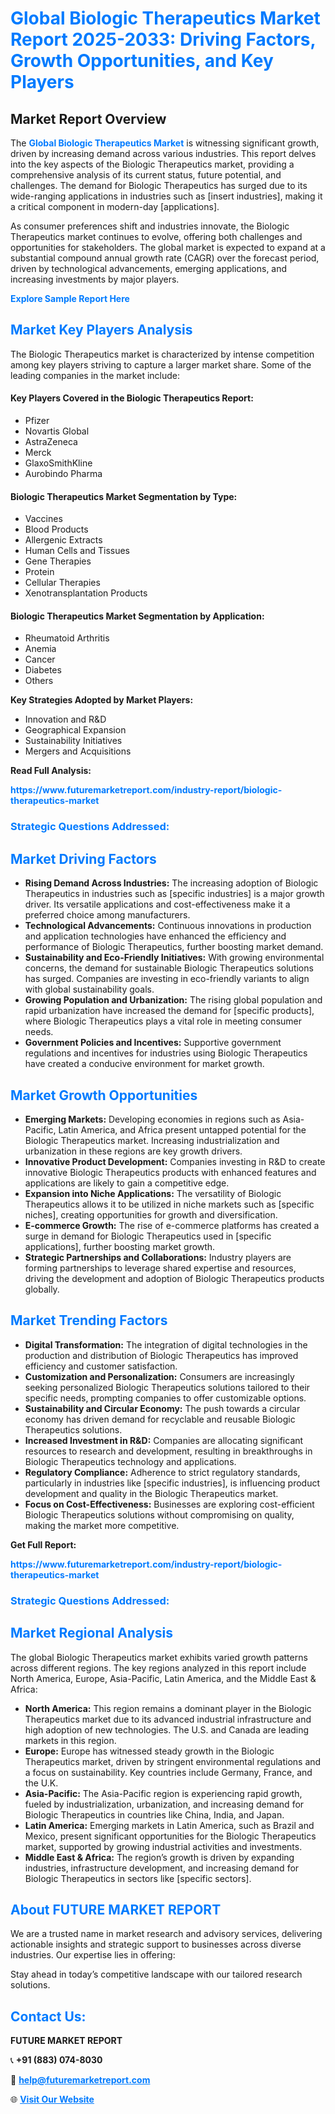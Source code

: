 <h1 style="color: #007BFF;">Global Biologic Therapeutics Market Report 2025-2033: Driving Factors, Growth Opportunities, and Key Players</h1>

<section id="overview">
<h2>Market Report Overview</h2>
<p>The <a href="https://www.futuremarketreport.com/industry-report/biologic-therapeutics-market" style="color: #007BFF; text-decoration: none;"><strong>Global Biologic Therapeutics Market</strong></a> is witnessing significant growth, driven by increasing demand across various industries. This report delves into the key aspects of the Biologic Therapeutics market, providing a comprehensive analysis of its current status, future potential, and challenges. The demand for Biologic Therapeutics has surged due to its wide-ranging applications in industries such as [insert industries], making it a critical component in modern-day [applications].</p>
<p>As consumer preferences shift and industries innovate, the Biologic Therapeutics market continues to evolve, offering both challenges and opportunities for stakeholders. The global market is expected to expand at a substantial compound annual growth rate (CAGR) over the forecast period, driven by technological advancements, emerging applications, and increasing investments by major players.</p>
</section>

<section id="overview">
<p><a href="https://www.futuremarketreport.com/request-sample/reportId=63997" style="color: #007BFF; text-decoration: none;"><strong>Explore Sample Report Here</strong></a></p>
</section>

<section id="key-players">
<h2 style="color: #007BFF;">Market Key Players Analysis</h2>
<p>The Biologic Therapeutics market is characterized by intense competition among key players striving to capture a larger market share. Some of the leading companies in the market include:</p>
<h4>Key Players Covered in the Biologic Therapeutics Report:</h4>
<ul><li>Pfizer</li><li>Novartis Global</li><li>AstraZeneca</li><li>Merck</li><li>GlaxoSmithKline</li><li>Aurobindo Pharma</li></ul>
<h4>Biologic Therapeutics Market Segmentation by Type:</h4>
<ul><li>Vaccines</li><li>Blood Products</li><li>Allergenic Extracts</li><li>Human Cells and Tissues</li><li>Gene Therapies</li><li>Protein</li><li>Cellular Therapies</li><li>Xenotransplantation Products</li></ul>

<h4>Biologic Therapeutics Market Segmentation by Application:</h4>
<ul><li>Rheumatoid Arthritis</li><li>Anemia</li><li>Cancer</li><li>Diabetes</li><li>Others</li></ul>
<p><strong>Key Strategies Adopted by Market Players:</strong></p>
<ul>
<li>Innovation and R&D</li>
<li>Geographical Expansion</li>
<li>Sustainability Initiatives</li>
<li>Mergers and Acquisitions</li>
</ul>
</section>

<section>
<p><strong>Read Full Analysis: </strong></p><a href="https://www.futuremarketreport.com/industry-report/biologic-therapeutics-market" style="color: #007BFF; text-decoration: none;"><strong>https://www.futuremarketreport.com/industry-report/biologic-therapeutics-market</strong></a>
<h3 style="color: #007BFF;">Strategic Questions Addressed:</h3>
</section>

<section id="driving-factors">
<h2 style="color: #007BFF;">Market Driving Factors</h2>
<ul>
<li><strong>Rising Demand Across Industries:</strong> The increasing adoption of Biologic Therapeutics in industries such as [specific industries] is a major growth driver. Its versatile applications and cost-effectiveness make it a preferred choice among manufacturers.</li>
<li><strong>Technological Advancements:</strong> Continuous innovations in production and application technologies have enhanced the efficiency and performance of Biologic Therapeutics, further boosting market demand.</li>
<li><strong>Sustainability and Eco-Friendly Initiatives:</strong> With growing environmental concerns, the demand for sustainable Biologic Therapeutics solutions has surged. Companies are investing in eco-friendly variants to align with global sustainability goals.</li>
<li><strong>Growing Population and Urbanization:</strong> The rising global population and rapid urbanization have increased the demand for [specific products], where Biologic Therapeutics plays a vital role in meeting consumer needs.</li>
<li><strong>Government Policies and Incentives:</strong> Supportive government regulations and incentives for industries using Biologic Therapeutics have created a conducive environment for market growth.</li>
</ul>
</section>

<section id="growth-opportunities">
<h2 style="color: #007BFF;">Market Growth Opportunities</h2>
<ul>
<li><strong>Emerging Markets:</strong> Developing economies in regions such as Asia-Pacific, Latin America, and Africa present untapped potential for the Biologic Therapeutics market. Increasing industrialization and urbanization in these regions are key growth drivers.</li>
<li><strong>Innovative Product Development:</strong> Companies investing in R&D to create innovative Biologic Therapeutics products with enhanced features and applications are likely to gain a competitive edge.</li>
<li><strong>Expansion into Niche Applications:</strong> The versatility of Biologic Therapeutics allows it to be utilized in niche markets such as [specific niches], creating opportunities for growth and diversification.</li>
<li><strong>E-commerce Growth:</strong> The rise of e-commerce platforms has created a surge in demand for Biologic Therapeutics used in [specific applications], further boosting market growth.</li>
<li><strong>Strategic Partnerships and Collaborations:</strong> Industry players are forming partnerships to leverage shared expertise and resources, driving the development and adoption of Biologic Therapeutics products globally.</li>
</ul>
</section>

<section id="trending-factors">
<h2 style="color: #007BFF;">Market Trending Factors</h2>
<ul>
<li><strong>Digital Transformation:</strong> The integration of digital technologies in the production and distribution of Biologic Therapeutics has improved efficiency and customer satisfaction.</li>
<li><strong>Customization and Personalization:</strong> Consumers are increasingly seeking personalized Biologic Therapeutics solutions tailored to their specific needs, prompting companies to offer customizable options.</li>
<li><strong>Sustainability and Circular Economy:</strong> The push towards a circular economy has driven demand for recyclable and reusable Biologic Therapeutics solutions.</li>
<li><strong>Increased Investment in R&D:</strong> Companies are allocating significant resources to research and development, resulting in breakthroughs in Biologic Therapeutics technology and applications.</li>
<li><strong>Regulatory Compliance:</strong> Adherence to strict regulatory standards, particularly in industries like [specific industries], is influencing product development and quality in the Biologic Therapeutics market.</li>
<li><strong>Focus on Cost-Effectiveness:</strong> Businesses are exploring cost-efficient Biologic Therapeutics solutions without compromising on quality, making the market more competitive.</li>
</ul>
</section>

<section>
<p><strong>Get Full Report: </strong></p><a href="https://www.futuremarketreport.com/industry-report/biologic-therapeutics-market" style="color: #007BFF; text-decoration: none;"><strong>https://www.futuremarketreport.com/industry-report/biologic-therapeutics-market</strong></a>
<h3 style="color: #007BFF;">Strategic Questions Addressed:</h3>
</section>


<section id="regional-analysis">
<h2 style="color: #007BFF;">Market Regional Analysis</h2>
<p>The global Biologic Therapeutics market exhibits varied growth patterns across different regions. The key regions analyzed in this report include North America, Europe, Asia-Pacific, Latin America, and the Middle East & Africa:</p>
<ul>
<li><strong>North America:</strong> This region remains a dominant player in the Biologic Therapeutics market due to its advanced industrial infrastructure and high adoption of new technologies. The U.S. and Canada are leading markets in this region.</li>
<li><strong>Europe:</strong> Europe has witnessed steady growth in the Biologic Therapeutics market, driven by stringent environmental regulations and a focus on sustainability. Key countries include Germany, France, and the U.K.</li>
<li><strong>Asia-Pacific:</strong> The Asia-Pacific region is experiencing rapid growth, fueled by industrialization, urbanization, and increasing demand for Biologic Therapeutics in countries like China, India, and Japan.</li>
<li><strong>Latin America:</strong> Emerging markets in Latin America, such as Brazil and Mexico, present significant opportunities for the Biologic Therapeutics market, supported by growing industrial activities and investments.</li>
<li><strong>Middle East & Africa:</strong> The region’s growth is driven by expanding industries, infrastructure development, and increasing demand for Biologic Therapeutics in sectors like [specific sectors].</li>
</ul>
</section>

<footer>
<h2 style="color: #007BFF;">About FUTURE MARKET REPORT</h2>
<p>We are a trusted name in market research and advisory services, delivering actionable insights and strategic support to businesses across diverse industries. Our expertise lies in offering:</p>

<p>Stay ahead in today’s competitive landscape with our tailored research solutions.</p>

<h2 style="color: #007BFF;">Contact Us:</h2>
<p><strong>FUTURE MARKET REPORT</strong></p>
<p>📞 <strong>+91 (883) 074-8030</strong></p>
<p>📧 <strong><a href="mailto:help@futuremarketreport.com" style="color: #007BFF;">help@futuremarketreport.com</a></strong></p>
<p>🌐 <strong><a href="https://www.futuremarketreport.com/" style="color: #007BFF;">Visit Our Website</a></strong></p>
</footer>